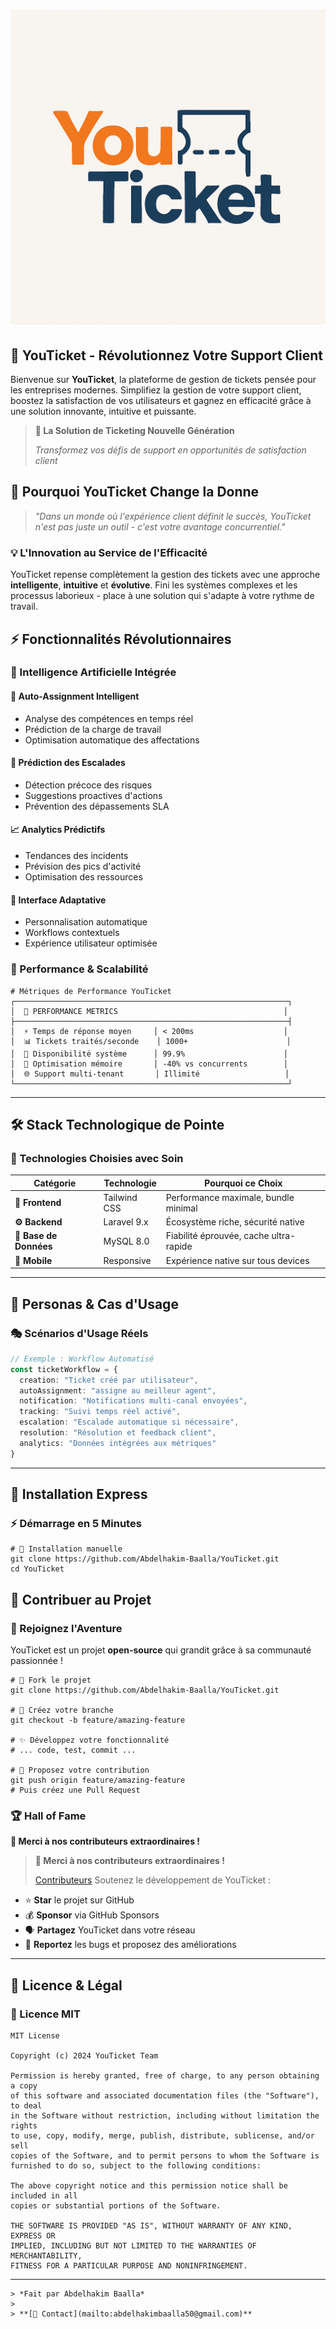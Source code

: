 # ![YouTicket Logo](/public/images/YouTicketLogo.jpg)

## 🚀 YouTicket - Révolutionnez Votre Support Client

Bienvenue sur **YouTicket**, la plateforme de gestion de tickets pensée pour les entreprises modernes. Simplifiez la gestion de votre support client, boostez la satisfaction de vos utilisateurs et gagnez en efficacité grâce à une solution innovante, intuitive et puissante.
> **🎯 La Solution de Ticketing Nouvelle Génération**
>
> *Transformez vos défis de support en opportunités de satisfaction client*

## 🌟 Pourquoi YouTicket Change la Donne

> *"Dans un monde où l'expérience client définit le succès, YouTicket n'est pas juste un outil - c'est votre avantage concurrentiel."*

### 💡 L'Innovation au Service de l'Efficacité

YouTicket repense complètement la gestion des tickets avec une approche **intelligente**, **intuitive** et **évolutive**. Fini les systèmes complexes et les processus laborieux - place à une solution qui s'adapte à votre rythme de travail.

## ⚡ Fonctionnalités Révolutionnaires

### 🧠 Intelligence Artificielle Intégrée

#### 🎯 **Auto-Assignment Intelligent**

- Analyse des compétences en temps réel
- Prédiction de la charge de travail
- Optimisation automatique des affectations

#### 🔮 **Prédiction des Escalades**

- Détection précoce des risques
- Suggestions proactives d'actions
- Prévention des dépassements SLA

#### 📈 **Analytics Prédictifs**

- Tendances des incidents
- Prévision des pics d'activité
- Optimisation des ressources

#### 🎨 **Interface Adaptative**

- Personnalisation automatique
- Workflows contextuels
- Expérience utilisateur optimisée

### 🚀 Performance & Scalabilité

```shellscript
# Métriques de Performance YouTicket
┌─────────────────────────────────────────────────────────────┐
│  🚀 PERFORMANCE METRICS                                     │
├─────────────────────────────────────────────────────────────┤
│  ⚡ Temps de réponse moyen     │ < 200ms                    │
│  📊 Tickets traités/seconde    │ 1000+                      │
│  🔄 Disponibilité système      │ 99.9%                      │
│  💾 Optimisation mémoire       │ -40% vs concurrents        │
│  🌐 Support multi-tenant       │ Illimité                   │
└─────────────────────────────────────────────────────────────┘
```

---

## 🛠️ Stack Technologique de Pointe

### 🔧 Technologies Choisies avec Soin

| Catégorie | Technologie | Pourquoi ce Choix
|-----|-----|-----
| **🎨 Frontend** | Tailwind CSS  | Performance maximale, bundle minimal
| **⚙️ Backend** | Laravel 9.x | Écosystème riche, sécurité native
| **💾 Base de Données** | MySQL 8.0 | Fiabilité éprouvée, cache ultra-rapide
| **📱 Mobile** | Responsive | Expérience native sur tous devices

---

## 🎯 Personas & Cas d'Usage

### 🎭 Scénarios d'Usage Réels

```typescript
// Exemple : Workflow Automatisé
const ticketWorkflow = {
  creation: "Ticket créé par utilisateur",
  autoAssignment: "assigne au meilleur agent",
  notification: "Notifications multi-canal envoyées",
  tracking: "Suivi temps réel activé",
  escalation: "Escalade automatique si nécessaire",
  resolution: "Résolution et feedback client",
  analytics: "Données intégrées aux métriques"
}
```

---

## 🚀 Installation Express

### ⚡ Démarrage en 5 Minutes

```shellscript
# 🔧 Installation manuelle
git clone https://github.com/Abdelhakim-Baalla/YouTicket.git
cd YouTicket
```

## 🤝 Contribuer au Projet

### 🌟 Rejoignez l'Aventure

YouTicket est un projet **open-source** qui grandit grâce à sa communauté passionnée !

```shellscript
# 🍴 Fork le projet
git clone https://github.com/Abdelhakim-Baalla/YouTicket.git

# 🌿 Créez votre branche
git checkout -b feature/amazing-feature

# ✨ Développez votre fonctionnalité
# ... code, test, commit ...

# 🚀 Proposez votre contribution
git push origin feature/amazing-feature
# Puis créez une Pull Request
```

### 🏆 Hall of Fame

**🙏 Merci à nos contributeurs extraordinaires !**

> **🙏 Merci à nos contributeurs extraordinaires !**
>
> [Contributeurs](https://github.com/Abdelhakim-Baalla/YouTicket/graphs/contributors)
Soutenez le développement de YouTicket :

- ⭐ **Star** le projet sur GitHub
- 💰 **Sponsor** via GitHub Sponsors
- 🗣️ **Partagez** YouTicket dans votre réseau
- 🐛 **Reportez** les bugs et proposez des améliorations

---

## 📄 Licence & Légal

### 📜 Licence MIT

```plaintext
MIT License

Copyright (c) 2024 YouTicket Team

Permission is hereby granted, free of charge, to any person obtaining a copy
of this software and associated documentation files (the "Software"), to deal
in the Software without restriction, including without limitation the rights
to use, copy, modify, merge, publish, distribute, sublicense, and/or sell
copies of the Software, and to permit persons to whom the Software is
furnished to do so, subject to the following conditions:

The above copyright notice and this permission notice shall be included in all
copies or substantial portions of the Software.

THE SOFTWARE IS PROVIDED "AS IS", WITHOUT WARRANTY OF ANY KIND, EXPRESS OR
IMPLIED, INCLUDING BUT NOT LIMITED TO THE WARRANTIES OF MERCHANTABILITY,
FITNESS FOR A PARTICULAR PURPOSE AND NONINFRINGEMENT.
```

---

```plaintext
> *Fait par Abdelhakim Baalla*
>
> **[📧 Contact](mailto:abdelhakimbaalla50@gmail.com)**
